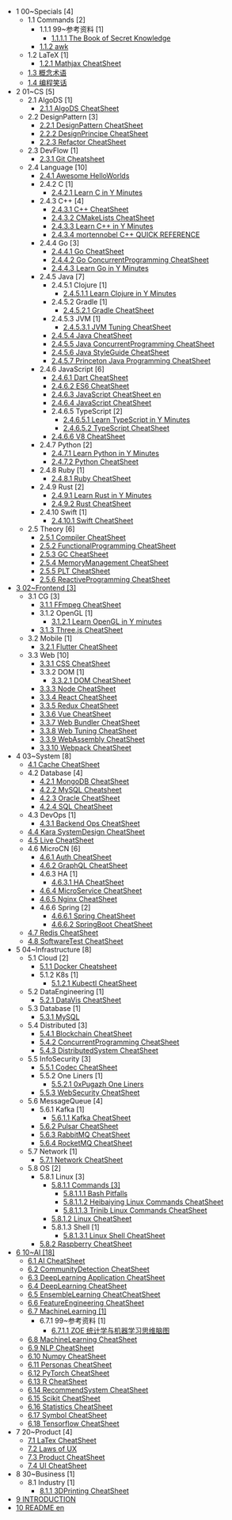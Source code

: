   - 1 00~Specials [4]
    - 1.1 Commands [2]
      - 1.1.1 99~参考资料 [1]
        - [1.1.1.1 The Book of Secret Knowledge](/00~Specials/Commands/99~参考资料/The%20Book%20of%20Secret%20Knowledge.md)
      - [1.1.2 awk](/00~Specials/Commands/awk.md)
    - 1.2 LaTeX [1]
      - [1.2.1 Mathjax CheatSheet](/00~Specials/LaTeX/Mathjax-CheatSheet.md)
    - [1.3 概念术语](/00~Specials/概念术语.md)
    - [1.4 编程笑话](/00~Specials/编程笑话.md)
  - 2 01~CS [5]
    - 2.1 AlgoDS [1]
      - [2.1.1 AlgoDS CheatSheet](/01~CS/AlgoDS/AlgoDS-CheatSheet.md)
    - 2.2 DesignPattern [3]
      - [2.2.1 DesignPattern CheatSheet](/01~CS/DesignPattern/DesignPattern-CheatSheet.md)
      - [2.2.2 DesignPrincipe CheatSheet](/01~CS/DesignPattern/DesignPrincipe-CheatSheet.md)
      - [2.2.3 Refactor CheatSheet](/01~CS/DesignPattern/Refactor-CheatSheet.md)
    - 2.3 DevFlow [1]
      - [2.3.1 Git Cheatsheet](/01~CS/DevFlow/Git-Cheatsheet.md)
    - 2.4 Language [10]
      - [2.4.1 Awesome HelloWorlds](/01~CS/Language/Awesome-HelloWorlds.md)
      - 2.4.2 C [1]
        - [2.4.2.1 Learn C in Y Minutes](/01~CS/Language/C/Learn%20C%20in%20Y%20Minutes.md)
      - 2.4.3 C++ [4]
        - [2.4.3.1 C++ CheatSheet](/01~CS/Language/C++/C++%20CheatSheet.md)
        - [2.4.3.2 CMakeLists CheatSheet](/01~CS/Language/C++/CMakeLists-CheatSheet.md)
        - [2.4.3.3 Learn C++ in Y Minutes](/01~CS/Language/C++/Learn%20C++%20in%20Y%20Minutes.md)
        - [2.4.3.4 mortennobel C++ QUICK REFERENCE](/01~CS/Language/C++/mortennobel-C++%20QUICK%20REFERENCE.md)
      - 2.4.4 Go [3]
        - [2.4.4.1 Go CheatSheet](/01~CS/Language/Go/Go-CheatSheet.md)
        - [2.4.4.2 Go ConcurrentProgramming CheatSheet](/01~CS/Language/Go/Go-ConcurrentProgramming-CheatSheet.md)
        - [2.4.4.3 Learn Go in Y Minutes](/01~CS/Language/Go/Learn%20Go%20in%20Y%20Minutes.md)
      - 2.4.5 Java [7]
        - 2.4.5.1 Clojure [1]
          - [2.4.5.1.1 Learn Clojure in Y Minutes](/01~CS/Language/Java/Clojure/Learn%20Clojure%20in%20Y%20Minutes.md)
        - 2.4.5.2 Gradle [1]
          - [2.4.5.2.1 Gradle CheatSheet](/01~CS/Language/Java/Gradle/Gradle-CheatSheet.md)
        - 2.4.5.3 JVM [1]
          - [2.4.5.3.1 JVM Tuning CheatSheet](/01~CS/Language/Java/JVM/JVM-Tuning-CheatSheet.md)
        - [2.4.5.4 Java CheatSheet](/01~CS/Language/Java/Java-CheatSheet.md)
        - [2.4.5.5 Java ConcurrentProgramming CheatSheet](/01~CS/Language/Java/Java-ConcurrentProgramming-CheatSheet.md)
        - [2.4.5.6 Java StyleGuide CheatSheet](/01~CS/Language/Java/Java-StyleGuide-CheatSheet.md)
        - [2.4.5.7 Princeton Java Programming CheatSheet](/01~CS/Language/Java/Princeton-Java-Programming-CheatSheet.md)
      - 2.4.6 JavaScript [6]
        - [2.4.6.1 Dart CheatSheet](/01~CS/Language/JavaScript/Dart-CheatSheet.md)
        - [2.4.6.2 ES6 CheatSheet](/01~CS/Language/JavaScript/ES6-CheatSheet.md)
        - [2.4.6.3 JavaScript CheatSheet en](/01~CS/Language/JavaScript/JavaScript-CheatSheet-en.md)
        - [2.4.6.4 JavaScript CheatSheet](/01~CS/Language/JavaScript/JavaScript-CheatSheet.md)
        - 2.4.6.5 TypeScript [2]
          - [2.4.6.5.1 Learn TypeScript in Y Minutes](/01~CS/Language/JavaScript/TypeScript/Learn%20TypeScript%20in%20Y%20Minutes.md)
          - [2.4.6.5.2 TypeScript CheatSheet](/01~CS/Language/JavaScript/TypeScript/TypeScript-CheatSheet.md)
        - [2.4.6.6 V8 CheatSheet](/01~CS/Language/JavaScript/V8-CheatSheet.md)
      - 2.4.7 Python [2]
        - [2.4.7.1 Learn Python in Y Minutes](/01~CS/Language/Python/Learn%20Python%20in%20Y%20Minutes.md)
        - [2.4.7.2 Python CheatSheet](/01~CS/Language/Python/Python-CheatSheet.md)
      - 2.4.8 Ruby [1]
        - [2.4.8.1 Ruby CheatSheet](/01~CS/Language/Ruby/Ruby-CheatSheet.md)
      - 2.4.9 Rust [2]
        - [2.4.9.1 Learn Rust in Y Minutes](/01~CS/Language/Rust/Learn%20Rust%20in%20Y%20Minutes.md)
        - [2.4.9.2 Rust CheatSheet](/01~CS/Language/Rust/Rust-CheatSheet.md)
      - 2.4.10 Swift [1]
        - [2.4.10.1 Swift CheatSheet](/01~CS/Language/Swift/Swift-CheatSheet.md)
    - 2.5 Theory [6]
      - [2.5.1 Compiler CheatSheet](/01~CS/Theory/Compiler-CheatSheet.md)
      - [2.5.2 FunctionalProgramming CheatSheet](/01~CS/Theory/FunctionalProgramming-CheatSheet.md)
      - [2.5.3 GC CheatSheet](/01~CS/Theory/GC-CheatSheet.md)
      - [2.5.4 MemoryManagement CheatSheet](/01~CS/Theory/MemoryManagement-CheatSheet.md)
      - [2.5.5 PLT CheatSheet](/01~CS/Theory/PLT-CheatSheet.md)
      - [2.5.6 ReactiveProgramming CheatSheet](/01~CS/Theory/ReactiveProgramming-CheatSheet.md)
  - [3 02~Frontend [3]](/02~Frontend/README.md)
    - 3.1 CG [3]
      - [3.1.1 FFmpeg CheatSheet](/02~Frontend/CG/FFmpeg-CheatSheet.md)
      - 3.1.2 OpenGL [1]
        - [3.1.2.1 Learn OpenGL in Y minutes](/02~Frontend/CG/OpenGL/Learn%20OpenGL%20in%20Y%20minutes.md)
      - [3.1.3 Three.js CheatSheet](/02~Frontend/CG/Three.js-CheatSheet.md)
    - 3.2 Mobile [1]
      - [3.2.1 Flutter CheatSheet](/02~Frontend/Mobile/Flutter-CheatSheet.md)
    - 3.3 Web [10]
      - [3.3.1 CSS CheatSheet](/02~Frontend/Web/CSS-CheatSheet.md)
      - 3.3.2 DOM [1]
        - [3.3.2.1 DOM CheatSheet](/02~Frontend/Web/DOM/DOM-CheatSheet.md)
      - [3.3.3 Node CheatSheet](/02~Frontend/Web/Node-CheatSheet.md)
      - [3.3.4 React CheatSheet](/02~Frontend/Web/React-CheatSheet.md)
      - [3.3.5 Redux CheatSheet](/02~Frontend/Web/Redux-CheatSheet.md)
      - [3.3.6 Vue CheatSheet](/02~Frontend/Web/Vue-CheatSheet.md)
      - [3.3.7 Web Bundler CheatSheet](/02~Frontend/Web/Web-Bundler-CheatSheet.md)
      - [3.3.8 Web Tuning CheatSheet](/02~Frontend/Web/Web-Tuning-CheatSheet.md)
      - [3.3.9 WebAssembly CheatSheet](/02~Frontend/Web/WebAssembly-CheatSheet.md)
      - [3.3.10 Webpack CheatSheet](/02~Frontend/Web/Webpack-CheatSheet.md)
  - 4 03~System [8]
    - [4.1 Cache CheatSheet](/03~System/Cache-CheatSheet.md)
    - 4.2 Database [4]
      - [4.2.1 MongoDB CheatSheet](/03~System/Database/MongoDB-CheatSheet.md)
      - [4.2.2 MySQL Cheatsheet](/03~System/Database/MySQL-Cheatsheet.md)
      - [4.2.3 Oracle CheatSheet](/03~System/Database/Oracle-CheatSheet.md)
      - [4.2.4 SQL CheatSheet](/03~System/Database/SQL-CheatSheet.md)
    - 4.3 DevOps [1]
      - [4.3.1 Backend Ops CheatSheet](/03~System/DevOps/Backend-Ops-CheatSheet.md)
    - [4.4 Kara SystemDesign CheatSheet](/03~System/Kara-SystemDesign-CheatSheet.md)
    - [4.5 Live CheatSheet](/03~System/Live-CheatSheet.md)
    - 4.6 MicroCN [6]
      - [4.6.1 Auth CheatSheet](/03~System/MicroCN/Auth-CheatSheet.md)
      - [4.6.2 GraphQL CheatSheet](/03~System/MicroCN/GraphQL-CheatSheet.md)
      - 4.6.3 HA [1]
        - [4.6.3.1 HA CheatSheet](/03~System/MicroCN/HA/HA-CheatSheet.md)
      - [4.6.4 MicroService CheatSheet](/03~System/MicroCN/MicroService-CheatSheet.md)
      - [4.6.5 Nginx CheatSheet](/03~System/MicroCN/Nginx-CheatSheet.md)
      - 4.6.6 Spring [2]
        - [4.6.6.1 Spring CheatSheet](/03~System/MicroCN/Spring/Spring-CheatSheet.md)
        - [4.6.6.2 SpringBoot CheatSheet](/03~System/MicroCN/Spring/SpringBoot-CheatSheet.md)
    - [4.7 Redis CheatSheet](/03~System/Redis-CheatSheet.md)
    - [4.8 SoftwareTest CheatSheet](/03~System/SoftwareTest-CheatSheet.md)
  - 5 04~Infrastructure [8]
    - 5.1 Cloud [2]
      - [5.1.1 Docker Cheatsheet](/04~Infrastructure/Cloud/Docker-Cheatsheet.md)
      - 5.1.2 K8s [1]
        - [5.1.2.1 Kubectl CheatSheet](/04~Infrastructure/Cloud/K8s/Kubectl-CheatSheet.md)
    - 5.2 DataEngineering [1]
      - [5.2.1 DataVis CheatSheet](/04~Infrastructure/DataEngineering/DataVis-CheatSheet.md)
    - 5.3 Database [1]
      - [5.3.1 MySQL](/04~Infrastructure/Database/MySQL.md)
    - 5.4 Distributed [3]
      - [5.4.1 Blockchain CheatSheet](/04~Infrastructure/Distributed/Blockchain-CheatSheet.md)
      - [5.4.2 ConcurrentProgramming CheatSheet](/04~Infrastructure/Distributed/ConcurrentProgramming-CheatSheet.md)
      - [5.4.3 DistributedSystem CheatSheet](/04~Infrastructure/Distributed/DistributedSystem-CheatSheet.md)
    - 5.5 InfoSecurity [3]
      - [5.5.1 Codec CheatSheet](/04~Infrastructure/InfoSecurity/Codec-CheatSheet.md)
      - 5.5.2 One Liners [1]
        - [5.5.2.1 0xPugazh One Liners](/04~Infrastructure/InfoSecurity/One-Liners/0xPugazh-One%20Liners.md)
      - [5.5.3 WebSecurity CheatSheet](/04~Infrastructure/InfoSecurity/WebSecurity-CheatSheet.md)
    - 5.6 MessageQueue [4]
      - 5.6.1 Kafka [1]
        - [5.6.1.1 Kafka CheatSheet](/04~Infrastructure/MessageQueue/Kafka/Kafka-CheatSheet.md)
      - [5.6.2 Pulsar CheatSheet](/04~Infrastructure/MessageQueue/Pulsar-CheatSheet.md)
      - [5.6.3 RabbitMQ CheatSheet](/04~Infrastructure/MessageQueue/RabbitMQ-CheatSheet.md)
      - [5.6.4 RocketMQ CheatSheet](/04~Infrastructure/MessageQueue/RocketMQ-CheatSheet.md)
    - 5.7 Network [1]
      - [5.7.1 Network CheatSheet](/04~Infrastructure/Network/Network-CheatSheet.md)
    - 5.8 OS [2]
      - 5.8.1 Linux [3]
        - [5.8.1.1 Commands [3]](/04~Infrastructure/OS/Linux/Commands/README.md)
          - [5.8.1.1.1 Bash Pitfalls](/04~Infrastructure/OS/Linux/Commands/Bash%20Pitfalls.md)
          - [5.8.1.1.2 Heibaiying Linux Commands CheatSheet](/04~Infrastructure/OS/Linux/Commands/Heibaiying-Linux-Commands-CheatSheet.md)
          - [5.8.1.1.3 Trinib Linux Commands CheatSheet](/04~Infrastructure/OS/Linux/Commands/Trinib-Linux-Commands-CheatSheet.md)
        - [5.8.1.2 Linux CheatSheet](/04~Infrastructure/OS/Linux/Linux-CheatSheet.md)
        - 5.8.1.3 Shell [1]
          - [5.8.1.3.1 Linux Shell CheatSheet](/04~Infrastructure/OS/Linux/Shell/Linux-Shell-CheatSheet.md)
      - [5.8.2 Raspberry CheatSheet](/04~Infrastructure/OS/Raspberry-CheatSheet.md)
  - [6 10~AI [18]](/10~AI/README.md)
    - [6.1 AI CheatSheet](/10~AI/AI-CheatSheet.md)
    - [6.2 CommunityDetection CheatSheet](/10~AI/CommunityDetection-CheatSheet.md)
    - [6.3 DeepLearning Application CheatSheet](/10~AI/DeepLearning-Application-CheatSheet.md)
    - [6.4 DeepLearning CheatSheet](/10~AI/DeepLearning-CheatSheet.md)
    - [6.5 EnsembleLearning CheatCheatSheet](/10~AI/EnsembleLearning-CheatCheatSheet.md)
    - [6.6 FeatureEngineering CheatSheet](/10~AI/FeatureEngineering-CheatSheet.md)
    - [6.7 MachineLearning [1]](/10~AI/MachineLearning/README.md)
      - 6.7.1 99~参考资料 [1]
        - [6.7.1.1 ZOE 统计学与机器学习思维脑图](/10~AI/MachineLearning/99~参考资料/2018-ZOE-统计学与机器学习思维脑图.md)
    - [6.8 MachineLearning CheatSheet](/10~AI/MachineLearning-CheatSheet.md)
    - [6.9 NLP CheatSheet](/10~AI/NLP-CheatSheet.md)
    - [6.10 Numpy CheatSheet](/10~AI/Numpy-CheatSheet.md)
    - [6.11 Personas CheatSheet](/10~AI/Personas-CheatSheet.md)
    - [6.12 PyTorch CheatSheet](/10~AI/PyTorch-CheatSheet.md)
    - [6.13 R CheatSheet](/10~AI/R-CheatSheet.md)
    - [6.14 RecommendSystem CheatSheet](/10~AI/RecommendSystem-CheatSheet.md)
    - [6.15 Scikit CheatSheet](/10~AI/Scikit-CheatSheet.md)
    - [6.16 Statistics CheatSheet](/10~AI/Statistics-CheatSheet.md)
    - [6.17 Symbol CheatSheet](/10~AI/Symbol-CheatSheet.md)
    - [6.18 Tensorflow CheatSheet](/10~AI/Tensorflow-CheatSheet.md)
  - 7 20~Product [4]
    - [7.1 LaTex CheatSheet](/20~Product/LaTex-CheatSheet.md)
    - [7.2 Laws of UX](/20~Product/Laws-of-UX.md)
    - [7.3 Product CheatSheet](/20~Product/Product-CheatSheet.md)
    - [7.4 UI CheatSheet](/20~Product/UI-CheatSheet.md)
  - 8 30~Business [1]
    - 8.1 Industry [1]
      - [8.1.1 3DPrinting CheatSheet](/30~Business/Industry/3DPrinting-CheatSheet.md)
  - [9 INTRODUCTION](/INTRODUCTION.md)
  - [10 README en](/README-en.md)